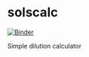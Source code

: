 # solscalc

[![Binder](https://mybinder.org/badge_logo.svg)](https://mybinder.org/v2/gh/aadevel/solscalc/HEAD)


Simple dilution calculator
